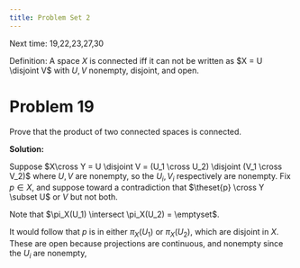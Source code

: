 ```yaml
---
title: Problem Set 2
---
```



Next time:
19,22,23,27,30

Definition:
A space $X$ is connected iff it can not be written as $X = U \disjoint V$ with $U,V$ nonempty, disjoint, and open.

# Problem 19

Prove that the product of two connected spaces is connected.

**Solution:**

Suppose $X\cross Y = U \disjoint V = (U_1 \cross U_2) \disjoint (V_1 \cross V_2)$ where $U,V$ are nonempty, so the $U_i, V_i$ respectively are nonempty.
Fix $p \in X$, and suppose toward a contradiction that $\theset{p} \cross Y \subset U$ or $V$ but not both.

Note that $\pi_X(U_1) \intersect \pi_X(U_2) = \emptyset$.

It would follow that $p$ is in either $\pi_X(U_1)$ or $\pi_X(U_2)$, which are disjoint in $X$.
These are open because projections are continuous, and nonempty since the $U_i$ are nonempty,
